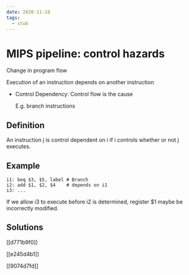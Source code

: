 ```yaml
---
date: 2020-11-18
tags: 
  - stub
---
```


# MIPS pipeline: control hazards

Change in program flow

Execution of an instruction depends on another instruction

- Control Dependency: Control flow is the cause

  E.g. branch instructions

## Definition

An instruction j is control dependent on i if i controls whether or not j executes.

## Example

```
i1: beq $3, $5, label # Branch
i2: add $1, $2, $4    # depends on i1
i3: ...
```

If we allow i3 to execute before i2 is determined, register $1 maybe be incorrectly modified.

## Solutions

[[d771b9f0]]

[[e245d4b1]]

[[9074d7fd]]
